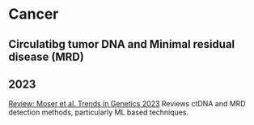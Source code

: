 # Cancer

## Circulatibg tumor DNA and Minimal residual disease (MRD)

## 2023

[Review: Moser et al. Trends in Genetics 2023](https://pubmed.ncbi.nlm.nih.gov/36792446/) Reviews ctDNA and MRD detection methods, particularly ML based techniques.
